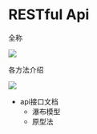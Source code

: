 # RESTful Api 

全称

![](https://cdn.jsdelivr.net/gh/innnky/images@master/uPic/202203160645902.png)

各方法介绍

![](https://cdn.jsdelivr.net/gh/innnky/images@master/uPic/202203160647538.png)

+ api接口文档
  + 瀑布模型
  + 原型法